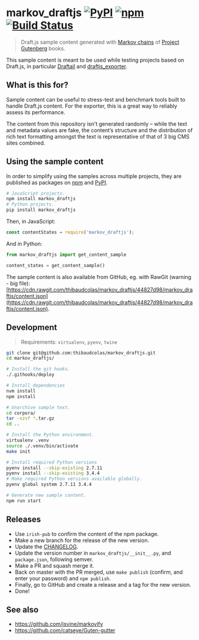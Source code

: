 # markov_draftjs [![PyPI](https://img.shields.io/pypi/v/markov_draftjs.svg)](https://pypi.python.org/pypi/markov_draftjs) [![npm](https://img.shields.io/npm/v/markov_draftjs.svg?style=flat-square)](https://www.npmjs.com/package/markov_draftjs) [![Build Status](https://travis-ci.org/thibaudcolas/markov_draftjs.svg?branch=master)](https://travis-ci.org/thibaudcolas/markov_draftjs)

> Draft.js sample content generated with [Markov chains](https://en.wikipedia.org/wiki/Markov_chain) of [Project Gutenberg](https://www.gutenberg.org/) books.

This sample content is meant to be used while testing projects based on Draft.js, in particular [Draftail](https://www.draftail.org/) and [draftjs_exporter](https://github.com/springload/draftjs_exporter).

## What is this for?

Sample content can be useful to stress-test and benchmark tools built to handle Draft.js content. For the exporter, this is a great way to reliably assess its performance.

The content from this repository isn't generated randomly – while the text and metadata values are fake, the content’s structure and the distribution of rich text formatting amongst the text is representative of that of 3 big CMS sites combined.

## Using the sample content

In order to simplify using the samples across multiple projects, they are published as packages on [npm](https://www.npmjs.com/package/markov_draftjs) and [PyPI](https://pypi.python.org/pypi/markov_draftjs).

```sh
# JavaScript projects.
npm install markov_draftjs
# Python projects.
pip install markov_draftjs
```

Then, in JavaScript:

```js
const contentStates = require('markov_draftjs');
```

And in Python:

```py
from markov_draftjs import get_content_sample

content_states = get_content_sample()
```

The sample content is also available from GitHub, eg. with RawGit (warning - big file): [https://cdn.rawgit.com/thibaudcolas/markov_draftjs/44827d98/markov_draftjs/content.json](https://cdn.rawgit.com/thibaudcolas/markov_draftjs/44827d98/markov_draftjs/content.json).

## Development

> Requirements: `virtualenv`, `pyenv`, `twine`

```sh
git clone git@github.com:thibaudcolas/markov_draftjs.git
cd markov_draftjs/

# Install the git hooks.
./.githooks/deploy

# Install dependencies
nvm install
npm install

# Unarchive sample text.
cd corpora/
tar -xzvf *.tar.gz
cd ..

# Install the Python environment.
virtualenv .venv
source ./.venv/bin/activate
make init

# Install required Python versions
pyenv install --skip-existing 2.7.11
pyenv install --skip-existing 3.4.4
# Make required Python versions available globally.
pyenv global system 2.7.11 3.4.4

# Generate new sample content.
npm run start
```

## Releases

- Use `irish-pub` to confirm the content of the npm package.
- Make a new branch for the release of the new version.
- Update the [CHANGELOG](CHANGELOG.md).
- Update the version number in `markov_draftjs/__init__.py`, and `package.json`, following semver.
- Make a PR and squash merge it.
- Back on master with the PR merged, use `make publish` (confirm, and enter your password) and `npm publish`.
- Finally, go to GitHub and create a release and a tag for the new version.
- Done!

## See also

- https://github.com/jsvine/markovify
- https://github.com/catseye/Guten-gutter

